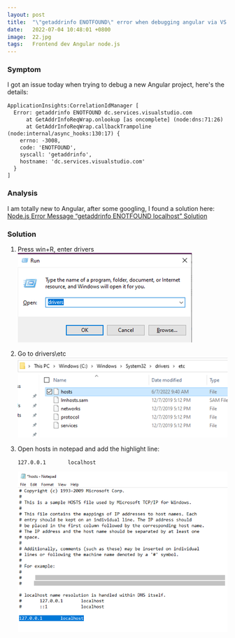 ```yaml
---
layout: post
title:  "\"getaddrinfo ENOTFOUND\" error when debugging angular via VS Code"
date:   2022-07-04 10:48:01 +0800
image:  22.jpg
tags:   Frontend dev Angular node.js
---
```

### Symptom
I got an issue today when trying to debug a new Angular project, here's the details:

```
ApplicationInsights:CorrelationIdManager [
  Error: getaddrinfo ENOTFOUND dc.services.visualstudio.com
      at GetAddrInfoReqWrap.onlookup [as oncomplete] (node:dns:71:26)
      at GetAddrInfoReqWrap.callbackTrampoline (node:internal/async_hooks:130:17) {
    errno: -3008,
    code: 'ENOTFOUND',
    syscall: 'getaddrinfo',
    hostname: 'dc.services.visualstudio.com'
  }
]
```

### Analysis
I am totally new to Angular, after some googling, I found a solution here: [Node.js Error Message “getaddrinfo ENOTFOUND localhost” Solution](https://medium.com/swlh/node-js-error-message-getaddrinfo-enotfound-localhost-solution-9b2fa4f61a9c)

### Solution
1. Press win+R, enter drivers
    ![Step01](/images/2022/0704-01.png)
		
2. Go to drivers\etc
    ![Step02](/images/2022/0704-02.png)
		
	
3. Open hosts in notepad and add the highlight line:
    ```
    127.0.0.1       localhost
    ```

    ![Step03](/images/2022/0704-03.png)